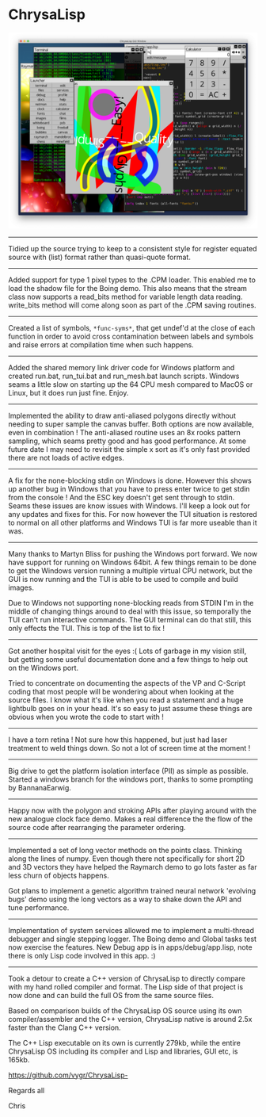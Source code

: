 # ChrysaLisp

![](./screen_shot_1.png)

------

Tidied up the source trying to keep to a consistent style for register equated
source with (list) format rather than quasi-quote format.

------

Added support for type 1 pixel types to the .CPM loader. This enabled me to
load the shadow file for the Boing demo. This also means that the stream class
now supports a read_bits method for variable length data reading. write_bits
method will come along soon as part of the .CPM saving routines.

------

Created a list of symbols, `*func-syms*`, that get undef'd at the close of each
function in order to avoid cross contamination between labels and symbols and
raise errors at compilation time when such happens.

------

Added the shared memory link driver code for Windows platform and created
run.bat, run_tui.bat and run_mesh.bat launch scripts. Windows seams a little
slow on starting up the 64 CPU mesh compared to MacOS or Linux, but it does run
just fine. Enjoy.

------

Implemented the ability to draw anti-aliased polygons directly without needing
to super sample the canvas buffer. Both options are now available, even in
combination ! The anti-aliased routine uses an 8x rooks pattern sampling, which
seams pretty good and has good performance. At some future date I may need to
revisit the simple x sort as it's only fast provided there are not loads of
active edges.

------

A fix for the none-blocking stdin on Windows is done. However this shows up
another bug in Windows that you have to press enter twice to get stdin from the
console ! And the ESC key doesn't get sent through to stdin. Seams these issues
are know issues with Windows. I'll keep a look out for any updates and fixes
for this. For now however the TUI situation is restored to normal on all other
platforms and Windows TUI is far more useable than it was.

------

Many thanks to Martyn Bliss for pushing the Windows port forward. We now have
support for running on Windows 64bit. A few things remain to be done to get the
Windows version running a multiple virtual CPU network, but the GUI is now
running and the TUI is able to be used to compile and build images.

Due to Windows not supporting none-blocking reads from STDIN I'm in the middle
of changing things around to deal with this issue, so temporally the TUI can't
run interactive commands. The GUI terminal can do that still, this only effects
the TUI. This is top of the list to fix !

------

Got another hospital visit for the eyes :( Lots of garbage in my vision still,
but getting some useful documentation done and a few things to help out on the
Windows port.

Tried to concentrate on documenting the aspects of the VP and C-Script coding
that most people will be wondering about when looking at the source files. I
know what it's like when you read a statement and a huge lightbulb goes on in
your head. It's so easy to just assume these things are obvious when you wrote
the code to start with !

------

I have a torn retina ! Not sure how this happened, but just had laser treatment
to weld things down. So not a lot of screen time at the moment !

------

Big drive to get the platform isolation interface (PII) as simple as possible.
Started a windows branch for the windows port, thanks to some prompting by
BannanaEarwig.

------

Happy now with the polygon and stroking APIs after playing around with the new
analogue clock face demo. Makes a real difference the the flow of the source
code after rearranging the parameter ordering.

------

Implemented a set of long vector methods on the points class. Thinking along
the lines of numpy. Even though there not specifically for short 2D and 3D
vectors they have helped the Raymarch demo to go lots faster as far less churn
of objects happens.

Got plans to implement a genetic algorithm trained neural network 'evolving
bugs' demo using the long vectors as a way to shake down the API and tune
performance.

------

Implementation of system services allowed me to implement a multi-thread
debugger and single stepping logger. The Boing demo and Global tasks test now
exercise the features. New Debug app is in apps/debug/app.lisp, note there is
only Lisp code involved in this app. :)

------

Took a detour to create a C++ version of ChrysaLisp to directly compare with my
hand rolled compiler and format. The Lisp side of that project is now done and
can build the full OS from the same source files.

Based on comparison builds of the ChrysaLisp OS source using its own
compiler/assembler and the C++ version, ChrysaLisp native is around 2.5x faster
than the Clang C++ version.

The C++ Lisp executable on its own is currently 279kb, while the entire
ChrysaLisp OS including its compiler and Lisp and libraries, GUI etc, is 165kb.

https://github.com/vygr/ChrysaLisp-

Regards all

Chris
